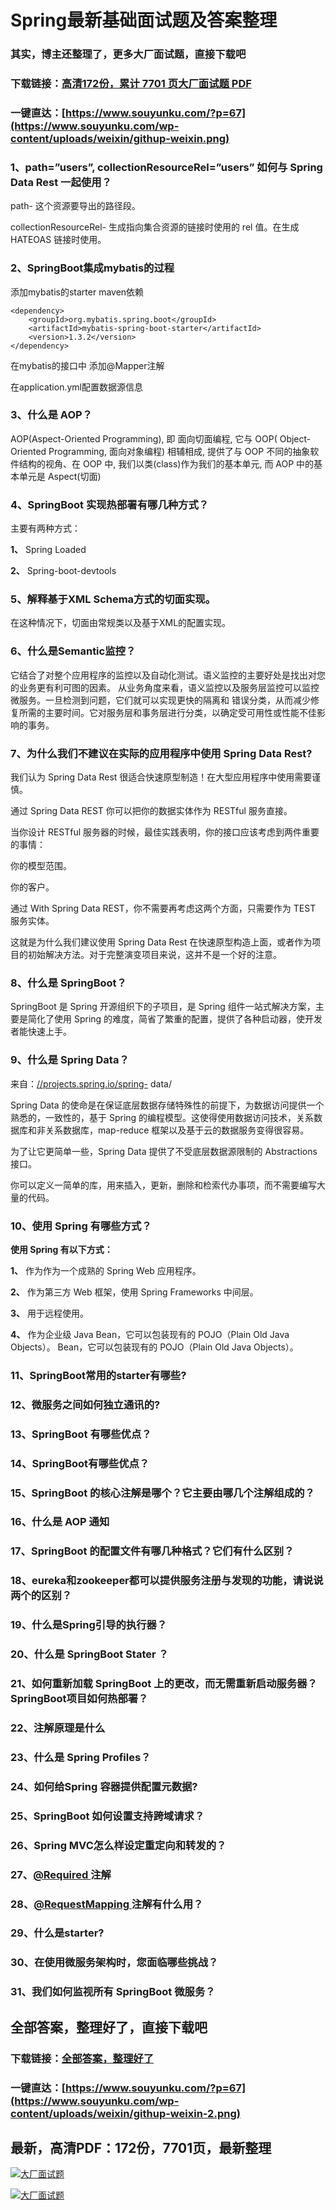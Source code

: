 # Spring最新基础面试题及答案整理

### 其实，博主还整理了，更多大厂面试题，直接下载吧

### 下载链接：[高清172份，累计 7701 页大厂面试题  PDF](https://github.com/souyunku/DevBooks/blob/master/docs/index.md)

### 一键直达：[https://www.souyunku.com/?p=67](https://www.souyunku.com/wp-content/uploads/weixin/githup-weixin.png)



### 1、path=”users”, collectionResourceRel=”users” 如何与 Spring Data Rest 一起使用？

path- 这个资源要导出的路径段。

collectionResourceRel- 生成指向集合资源的链接时使用的 rel 值。在生成 HATEOAS 链接时使用。


### 2、SpringBoot集成mybatis的过程

添加mybatis的starter maven依赖

```
<dependency>
    <groupId>org.mybatis.spring.boot</groupId>
    <artifactId>mybatis-spring-boot-starter</artifactId>
    <version>1.3.2</version>
</dependency>
```

在mybatis的接口中 添加@Mapper注解

在application.yml配置数据源信息


### 3、什么是 AOP？

AOP(Aspect-Oriented Programming), 即 面向切面编程, 它与 OOP( Object-Oriented Programming, 面向对象编程) 相辅相成, 提供了与 OOP 不同的抽象软件结构的视角、在 OOP 中, 我们以类(class)作为我们的基本单元, 而 AOP 中的基本单元是 Aspect(切面)


### 4、SpringBoot 实现热部署有哪几种方式？

主要有两种方式：

**1、** Spring Loaded

**2、** Spring-boot-devtools


### 5、解释基于XML Schema方式的切面实现。

在这种情况下，切面由常规类以及基于XML的配置实现。


### 6、什么是Semantic监控？

它结合了对整个应用程序的监控以及自动化测试。语义监控的主要好处是找出对您的业务更有利可图的因素。 从业务角度来看，语义监控以及服务层监控可以监控微服务。一旦检测到问题，它们就可以实现更快的隔离和 错误分类，从而减少修复所需的主要时间。它对服务层和事务层进行分类，以确定受可用性或性能不佳影响的事务。


### 7、为什么我们不建议在实际的应用程序中使用 Spring Data Rest?

我们认为 Spring Data Rest 很适合快速原型制造！在大型应用程序中使用需要谨慎。

通过 Spring Data REST 你可以把你的数据实体作为 RESTful 服务直接。

当你设计 RESTful 服务器的时候，最佳实践表明，你的接口应该考虑到两件重要的事情：

你的模型范围。

你的客户。

通过 With Spring Data REST，你不需要再考虑这两个方面，只需要作为 TEST 服务实体。

这就是为什么我们建议使用 Spring Data Rest 在快速原型构造上面，或者作为项目的初始解决方法。对于完整演变项目来说，这并不是一个好的注意。


### 8、什么是 SpringBoot？

SpringBoot 是 Spring 开源组织下的子项目，是 Spring 组件一站式解决方案，主要是简化了使用 Spring 的难度，简省了繁重的配置，提供了各种启动器，使开发者能快速上手。


### 9、什么是 Spring Data？

来自：[//projects.spring.io/spring-](//projects.spring.io/spring-) data/

Spring Data 的使命是在保证底层数据存储特殊性的前提下，为数据访问提供一个熟悉的，一致性的，基于 Spring 的编程模型。这使得使用数据访问技术，关系数据库和非关系数据库，map-reduce 框架以及基于云的数据服务变得很容易。

为了让它更简单一些，Spring Data 提供了不受底层数据源限制的 Abstractions 接口。

你可以定义一简单的库，用来插入，更新，删除和检索代办事项，而不需要编写大量的代码。


### 10、使用 Spring 有哪些方式？

**使用 Spring 有以下方式：**

**1、** 作为作为一个成熟的 Spring Web 应用程序。

**2、** 作为第三方 Web 框架，使用 Spring Frameworks 中间层。

**3、** 用于远程使用。

**4、** 作为企业级 Java Bean，它可以包装现有的 POJO（Plain Old Java Objects）。 Bean，它可以包装现有的 POJO（Plain Old Java Objects）。


### 11、SpringBoot常用的starter有哪些?
### 12、微服务之间如何独立通讯的?
### 13、SpringBoot 有哪些优点？
### 14、SpringBoot有哪些优点？
### 15、SpringBoot 的核心注解是哪个？它主要由哪几个注解组成的？
### 16、什么是 AOP 通知
### 17、SpringBoot 的配置文件有哪几种格式？它们有什么区别？
### 18、eureka和zookeeper都可以提供服务注册与发现的功能，请说说两个的区别？
### 19、什么是Spring引导的执行器？
### 20、什么是 SpringBoot Stater ？
### 21、如何重新加载 SpringBoot 上的更改，而无需重新启动服务器？SpringBoot项目如何热部署？
### 22、注解原理是什么
### 23、什么是 Spring Profiles？
### 24、如何给Spring 容器提供配置元数据?
### 25、SpringBoot 如何设置支持跨域请求？
### 26、Spring MVC怎么样设定重定向和转发的？
### 27、[@Required ](/Required ) 注解
### 28、[@RequestMapping ](/RequestMapping ) 注解有什么用？
### 29、什么是starter?
### 30、在使用微服务架构时，您面临哪些挑战？
### 31、我们如何监视所有 SpringBoot 微服务？




## 全部答案，整理好了，直接下载吧

### 下载链接：[全部答案，整理好了](https://www.souyunku.com/wp-content/uploads/weixin/githup-weixin-2.png)

### 一键直达：[https://www.souyunku.com/?p=67](https://www.souyunku.com/wp-content/uploads/weixin/githup-weixin-2.png)


## 最新，高清PDF：172份，7701页，最新整理

[![大厂面试题](https://www.souyunku.com/wp-content/uploads/weixin/mst.png "架构师专栏")](https://www.souyunku.com/wp-content/uploads/weixin/githup-weixin.png "架构师专栏")

[![大厂面试题](https://www.souyunku.com/wp-content/uploads/weixin/githup-weixin.png "架构师专栏")](https://www.souyunku.com/wp-content/uploads/weixin/githup-weixin.png "架构师专栏")
